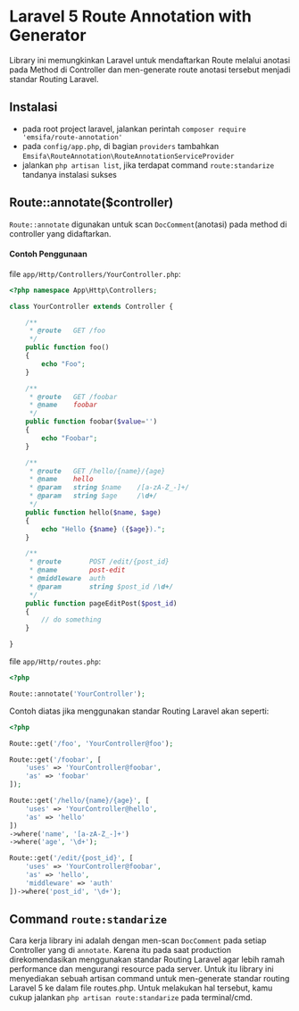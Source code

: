 Laravel 5 Route Annotation with Generator
==========================================

Library ini memungkinkan Laravel untuk mendaftarkan Route melalui anotasi pada Method di Controller
dan men-generate route anotasi tersebut menjadi standar Routing Laravel. 

## Instalasi

* pada root project laravel, jalankan perintah `composer require 'emsifa/route-annotation'`
* pada `config/app.php`, di bagian `providers` tambahkan `Emsifa\RouteAnnotation\RouteAnnotationServiceProvider`
* jalankan `php artisan list`, jika terdapat command `route:standarize` tandanya instalasi sukses

## Route::annotate($controller)

`Route::annotate` digunakan untuk scan `DocComment`(anotasi) pada method di controller yang didaftarkan.

#### Contoh Penggunaan

file `app/Http/Controllers/YourController.php`:

```php
<?php namespace App\Http\Controllers;

class YourController extends Controller {

	/**
	 * @route 	GET /foo
	 */
	public function foo()
	{
		echo "Foo";
	}

	/**
	 * @route 	GET /foobar
	 * @name 	foobar
	 */
	public function foobar($value='')
	{
		echo "Foobar";
	}

	/**
	 * @route 	GET /hello/{name}/{age}
	 * @name 	hello
	 * @param 	string $name 	/[a-zA-Z_-]+/
	 * @param 	string $age 	/\d+/
	 */
	public function hello($name, $age)
	{
		echo "Hello {$name} ({$age}).";
	}

	/**
	 * @route 		POST /edit/{post_id}
	 * @name 		post-edit
	 * @middleware 	auth
	 * @param 		string $post_id /\d+/
	 */
	public function pageEditPost($post_id)
	{
		// do something
	}

}
```

file `app/Http/routes.php`:

```php
<?php

Route::annotate('YourController');

```

Contoh diatas jika menggunakan standar Routing Laravel akan seperti:

```php
<?php

Route::get('/foo', 'YourController@foo');

Route::get('/foobar', [
	'uses' => 'YourController@foobar',
	'as' => 'foobar'
]);

Route::get('/hello/{name}/{age}', [
	'uses' => 'YourController@hello',
	'as' => 'hello'
])
->where('name', '[a-zA-Z_-]+')
->where('age', '\d+');

Route::get('/edit/{post_id}', [
	'uses' => 'YourController@foobar',
	'as' => 'hello',
	'middleware' => 'auth'
])->where('post_id', '\d+');

```

## Command `route:standarize`

Cara kerja library ini adalah dengan men-scan `DocComment` pada setiap Controller yang di `annotate`.
Karena itu pada saat production direkomendasikan menggunakan standar Routing Laravel agar lebih ramah performance dan mengurangi resource pada server. 
Untuk itu library ini menyediakan sebuah artisan command untuk men-generate standar routing Laravel 5 ke dalam file routes.php. Untuk melakukan hal tersebut, kamu cukup jalankan `php artisan route:standarize` pada terminal/cmd.

